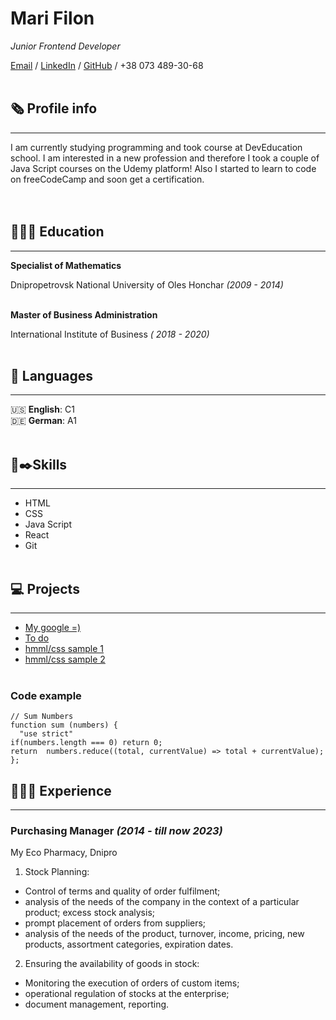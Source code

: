 # Mari Filon
_Junior Frontend Developer_

[Email](mailto:mari.philon@gmail.com) / [LinkedIn](https://www.linkedin.com/in/mari-filon/) / [GitHub](https://github.com/Mari-devop) / +38 073 489-30-68
<br><br>
## 🗞 Profile info
---
I am currently studying programming and took course at DevEducation school. I am interested in a new profession and therefore I took a couple of Java Script courses on the Udemy platform! Also I started to learn to code on freeCodeCamp and soon get a certification.    
<br><br>
## 👩🏼‍🎓 Education
---
**Specialist of Mathematics** 

Dnipropetrovsk National University of Oles Honchar _(2009 - 2014)_ 
<br><br>

**Master of Business Administration**

International Institute of Business _( 2018 - 2020)_
<br><br>

## 💬 Languages
---
🇺🇸 **English**: C1 <br>
🇩🇪 **German**: A1
<br><br>
## 📄✒️Skills
---
+ HTML
+ CSS 
+ Java Script
+ React
+ Git
<br><br>
## 💻 Projects
---
+ [My google =)](https://github.com/Mari-devop/Google_search)
+ [To do](https://drive.google.com/drive/folders/14_qj3xpUHJ4w7rmHghfsfrCwCrZUoA1x)
+ [hmml/css sample 1](https://github.com/Mari-devop/maket)
+ [hmml/css sample 2](https://github.com/Mari-devop/maket-delivery)
  <br><br>
### Code example
```
// Sum Numbers
function sum (numbers) {
  "use strict"
if(numbers.length === 0) return 0;
return  numbers.reduce((total, currentValue) => total + currentValue);
};
```

## 👩🏼‍💻 Experience
---

### Purchasing Manager _(2014 - till now 2023)_
My Eco Pharmacy, Dnipro

1. Stock Planning:
   
+ Control of terms and quality of order fulfilment;
+ analysis of the needs of the company in the context of a particular product;
excess stock analysis;
+ prompt placement of orders from suppliers;
+ analysis of the needs of the product, turnover, income, pricing, new products, assortment categories, expiration dates.
  
2. Ensuring the availability of goods in stock:
+ Monitoring the execution of orders of custom items; 
+ operational regulation of stocks at the enterprise; 
+ document management, reporting.

